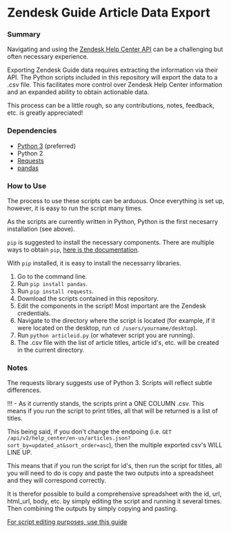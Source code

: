 # Zendesk Guide Article Data Export

### Summary
Navigating and using the [Zendesk Help Center API](https://developer.zendesk.com/rest_api/docs/help_center/introduction) can be a challenging but often necessary experience.

Exporting Zendesk Guide data requires extracting the information via their API. The Python scripts included in this repository
will export the data to a .csv file. This facilitates more control over Zendesk Help Center information and an expanded ability to obtain actionable data.

This process can be a little rough, so any contributions, notes, feedback, etc. is greatly appreciated!

### Dependencies
* [Python 3](https://www.python.org/downloads/) (preferred)
* Python 2
* [Requests](http://docs.python-requests.org/en/master/)
* [pandas](https://pandas.pydata.org/)

### How to Use
The process to use these scripts can be arduous. Once everything is set up, however, it is easy to run the script many times.

As the scripts are currently written in Python, Python is the first necesarry installation (see above).

`pip` is suggested to install the necessary components. There are multiple ways to obtain `pip`, [here is the documentation](https://pip.pypa.io/en/stable/installing/).

With `pip` installed, it is easy to install the necessarry libraries.

1. Go to the command line.
2. Run `pip install pandas`.
3. Run `pip install requests`.
4. Download the scripts contained in this repository.
5. Edit the components in the script! Most important are the Zendesk credentials.
6. Navigate to the directory where the script is located (for example, if it were located on the desktop, run `cd /users/yourname/desktop`).
7. Run `python articleid.py` (or whatever script you are running).
8. The .csv file with the list of article titles, article id's, etc. will be created in the current directory.


### Notes
The requests library suggests use of Python 3. Scripts will reflect subtle differences. 

!!! - As it currently stands, the scripts print a ONE COLUMN .csv. This means if you run the script to print titles, all that will be returned is a list of titles.

This being said, if you don't change the endpoing (i.e. `GET /api/v2/help_center/en-us/articles.json?sort_by=updated_at&sort_order=asc`), then the multiple exported csv's WILL LINE UP.

This means that if you run the script for id's, then run the script for titles, all you will need to do is copy and paste the two outputs into a spreadsheet and they will correspond correctly. 

It is therefor possible to build a comprehensive spreadsheet with the id, url, html_url, body, etc. by simply editing the script and running it several times. Then combining the outputs by simply copying and pasting. 

[For script editing purposes, use this guide](https://developer.zendesk.com/rest_api/docs/help_center/articles)
